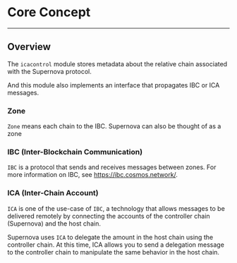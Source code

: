 # Core Concept

---

## Overview

The `icacontrol` module stores metadata about the relative chain associated with the Supernova protocol.

And this module also implements an interface that propagates IBC or ICA messages.


### Zone

`Zone` means each chain to the IBC. Supernova can also be thought of as a zone


### IBC (Inter-Blockchain Communication)
`IBC` is a protocol that sends and receives messages between zones. For more information on IBC, see https://ibc.cosmos.network/.


### ICA (Inter-Chain Account)
`ICA` is one of the use-case of `IBC`, a technology that allows messages to be delivered remotely by connecting the accounts of the controller chain (Supernova) and the host chain.

Supernova uses `ICA` to delegate the amount in the host chain using the controller chain. At this time, ICA allows you to send a delegation message to the controller chain to manipulate the same behavior in the host chain.
